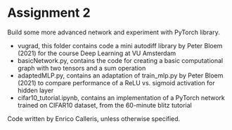 # Assignment 2

Build some more advanced network and experiment with PyTorch library.

- vugrad, this folder contains code a mini autodiff library by Peter Bloem (2021) for the course Deep Learning at VU Amsterdam
- basicNetwork.py, contains the code for creating a basic computational graph with two tensors and a sum operation
- adaptedMLP.py, contains an adaptation of train_mlp.py by Peter Bloem (2021) to compare performance of a ReLU vs. sigmoid activation for hidden layer
- cifar10_tutorial.ipynb, contains an implementation of a PyTorch network trained on CIFAR10 dataset, from the 60-minute blitz tutorial

Code written by Enrico Calleris, unless otherwise specified.